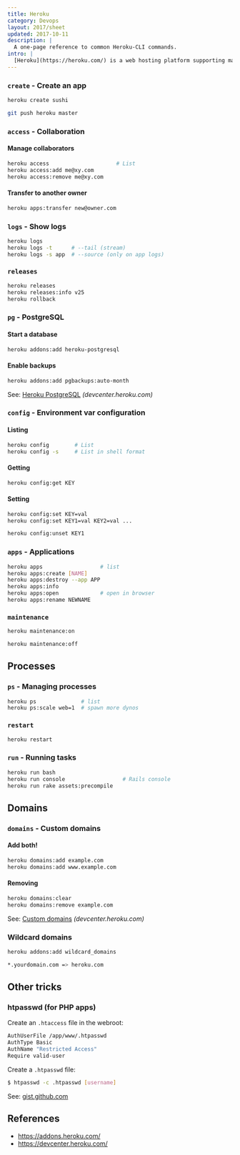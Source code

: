 ```yaml
---
title: Heroku
category: Devops
layout: 2017/sheet
updated: 2017-10-11
description: |
  A one-page reference to common Heroku-CLI commands.
intro: |
  [Heroku](https://heroku.com/) is a web hosting platform supporting many languages, and this guide is a reference to Heroku's [command-line interface](https://heroku.com/).
---
```


### `create` - Create an app

```bash
heroku create sushi
```

```bash
git push heroku master
```

### `access` - Collaboration

#### Manage collaborators

```bash
heroku access                     # List
heroku access:add me@xy.com
heroku access:remove me@xy.com
```

#### Transfer to another owner

```bash
heroku apps:transfer new@owner.com
```

### `logs` - Show logs

```bash
heroku logs
heroku logs -t      # --tail (stream)
heroku logs -s app  # --source (only on app logs)
```

### `releases`

```bash
heroku releases
heroku releases:info v25
heroku rollback
```

### `pg` - PostgreSQL

#### Start a database

```bash
heroku addons:add heroku-postgresql
```

#### Enable backups

```bash
heroku addons:add pgbackups:auto-month
```

See: [Heroku PostgreSQL](https://devcenter.heroku.com/articles/heroku-postgresql) _(devcenter.heroku.com)_

### `config` - Environment var configuration

#### Listing

```bash
heroku config        # List
heroku config -s     # List in shell format
```

#### Getting

```bash
heroku config:get KEY
```

#### Setting

```bash
heroku config:set KEY=val
heroku config:set KEY1=val KEY2=val ...
```

```bash
heroku config:unset KEY1
```

### `apps` - Applications

```bash
heroku apps                  # list
heroku apps:create [NAME]
heroku apps:destroy --app APP
heroku apps:info
heroku apps:open             # open in browser
heroku apps:rename NEWNAME
```

### `maintenance`

```bash
heroku maintenance:on
```

```bash
heroku maintenance:off
```

## Processes


### `ps` - Managing processes

```bash
heroku ps              # list
heroku ps:scale web=1  # spawn more dynos
```

### `restart`

```bash
heroku restart
```

### `run` - Running tasks

```bash
heroku run bash
heroku run console                  # Rails console
heroku run rake assets:precompile
```

## Domains

### `domains` - Custom domains

#### Add both!

```bash
heroku domains:add example.com
heroku domains:add www.example.com
```

#### Removing

```bash
heroku domains:clear
heroku domains:remove example.com
```

See: [Custom domains](https://devcenter.heroku.com/articles/custom-domains) _(devcenter.heroku.com)_

### Wildcard domains

```bash
heroku addons:add wildcard_domains
```

```bash
*.yourdomain.com => heroku.com
```

## Other tricks

### htpasswd (for PHP apps)

Create an `.htaccess` file in the webroot:

```bash
AuthUserFile /app/www/.htpasswd
AuthType Basic
AuthName "Restricted Access"
Require valid-user
```

Create a `.htpasswd` file:

```bash
$ htpasswd -c .htpasswd [username]
```

See: [gist.github.com](https://gist.github.com/3316425)

## References

 * <https://addons.heroku.com/>
 * <https://devcenter.heroku.com/>
